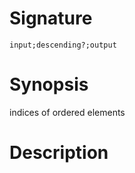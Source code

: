 # Signature
```vikid-signature
input;descending?;output
```

# Synopsis
indices of ordered elements

# Description
